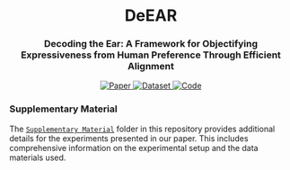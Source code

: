 <div align="center">

# DeEAR

### Decoding the Ear: A Framework for Objectifying Expressiveness from Human Preference Through Efficient Alignment

<p align="center">
  <a href="链接到您的论文">
    <img src="https://img.shields.io/badge/arXiv-Paper-b31b1b.svg?style=flat&logo=arxiv" alt="Paper">
  </a>
  <a href="https://huggingface.co/datasets/FreedomIntelligence/ExpressiveSpeech">
    <img src="https://img.shields.io/badge/Hugging%20Face-Dataset-FFD03C?style=flat&logo=huggingface&logoColor=black" alt="Dataset">
  </a>
  <a href="链接到您的代码">
    <img src="https://img.shields.io/badge/GitHub-Code-181717?style=flat&logo=github" alt="Code">
  </a>
</p>

</div>


### Supplementary Material

The [`Supplementary Material`](./Supplementary%20Material/) folder in this repository provides additional details for the experiments presented in our paper. This includes comprehensive information on the experimental setup and the data materials used.